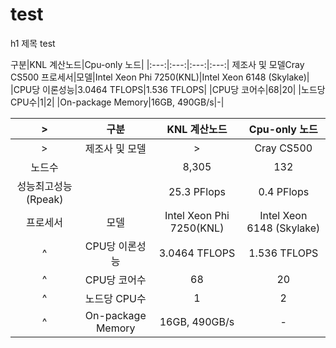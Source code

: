 # test
h1 제목
test


<td colspan="2">구분</td>|KNL 계산노드|Cpu-only 노드|
|:---:|:---:|:---:|:---:|
<td colspan="2">제조사 및 모델</td><td colspan="2">Cray CS500</td>
<td rowspan="5">프로세서</td>|모델|Intel Xeon Phi 7250(KNL)|Intel Xeon 6148 (Skylake)|
|CPU당 이론성능|3.0464 TFLOPS|1.536 TFLOPS|
|CPU당 코어수|68|20|
|노드당 CPU수|1|2|
|On-package Memory|16GB, 490GB/s|-|



|>|구분|KNL 계산노드|Cpu-only 노드|
|:---:|:---:|:---:|:---:|
|>|제조사 및 모델|>|Cray CS500|
|노드수||8,305|132|
|성능최고성능(Rpeak)||25.3 PFlops|0.4 PFlops|
|프로세서|모델|Intel Xeon Phi 7250(KNL)|Intel Xeon 6148 (Skylake)|
|^|CPU당 이론성능|3.0464 TFLOPS|1.536 TFLOPS|
|^|CPU당 코어수|68|20|
|^|노드당 CPU수|1|2|
|^|On-package Memory|16GB, 490GB/s|-|
